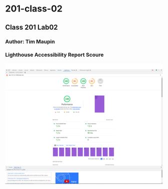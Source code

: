 # 201-class-02

## Class 201 Lab02

### Author: Tim Maupin

### Lighthouse Accessibility Report Scoure

![Light House Accesdibility](images/Coding-lighthouse.PNG)
